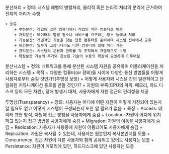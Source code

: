 분산처리
	+ 정의: 시스템 레벨의 병렬처리, 물리적 혹은 논리적 처리의 분리에 근거하여 전체의 처리가 수행

	+ 종류
 		+ 부하분산: 작업이 많은 컴퓨터에서 작업이 적은 컴퓨터로 이동
 		+ 처리분산: 데이터의 발생 장소나 서비스를 요구하는 장소 등에서 처리
	 	+ 기능분산: 개별적인 기능을 갖는 전용 컴퓨터를 준비하여 시스템 전체에서 공유
	 	+ 위험분산: 일부가 고장나더라도 다른 컴퓨터에 의해 처리 가능
	 	+ 관리분산: 시스템의 운용과 관리를 각 조직에서 개별적으로 수행
	 	+ 확장분산 기능의 추가와 진보된 기술의 수용의 확장이 요잉하게 이루어짐

분산시스템
	+ 정의: 네트워크를 통해 분산된 시스템 자원을 공유하여 어플리케이션을 처리하는 시스템
	+ 목적
		+ 다양한 컴퓨터(or 장비)들 사이에 다양한 통신 방법들을 어떻게 사용자로부터 숨길 것인가?(투명성 보장)
		+ 어떻게 사용자와 시스템 간의 일관적이고 단일화된 커뮤니케이션 통로를 만들 것인가?
		+ 자원의 부족(CPU의 파워, 메모리, 하드 디스크 등의 모든 자원), 장애 발생시 대처, 사용자에게 자원 접근의 편리성을 제공

투명성(Transparency)
	+ 정의: 사용자는 어디에 어떤 자원이 어떻게 저장되어 있는지 알 필요도 없고 어떻게 시스템이 구성되는지 또한 알 필요가 없음
	+ 특징
		+ Access: 데이터 표현 방식, 자원에 접근 방법을 사용자에게 숨김
		+ Location: 자원이 어디에 위치하고 있는지 접근 방법을 사용자에게 숨김
		+ Migration: 자원의 이동을 사용자에게 숨김
		+ Reolcation: 사용자가 사용중에 자원이 이동되어도 사용자에게 숨김
		+ Replication: 자원은 복사될 수 있는데, 사용자는 원본인지 복사본인지를 모름
		+ Concurrency: 접근 자원이 다른 사용자와 함께 공유되고 있어도 사용자는 모름
		+ Persistance: 자원이 메모리에 있던, 하드디스크에 있던 사용자는 모름
